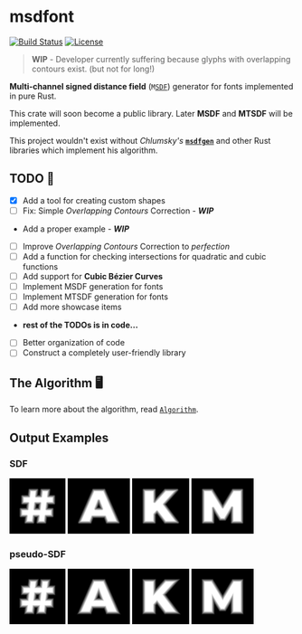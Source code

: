# **msdfont**

[![Build Status](https://img.shields.io/github/workflow/status/Blatko1/msdfont-rs/Rust?logo=github)](https://github.com/Blatko1/msdfont-rs/actions)
[![License](https://img.shields.io/github/license/Blatko1/msdfont-rs?color=%23537aed)](https://github.com/Blatko1/msdfont-rs/blob/master/LICENSE)

> **WIP** - Developer currently suffering because glyphs with overlapping contours exist. (but not for long!)

**Multi-channel signed distance field** (`M`[`SDF`](https://prideout.net/blog/distance_fields/)) generator for fonts implemented in pure Rust.

This crate will soon become a public library. Later **MSDF** and **MTSDF** will be implemented.

This project wouldn't exist without *Chlumsky's* **[`msdfgen`](https://github.com/Chlumsky/msdfgen)** and other Rust libraries which implement his algorithm.

## TODO :memo:

* [x] Add a tool for creating custom shapes
* [ ] Fix: Simple *Overlapping Contours* Correction - ***WIP***
*  Add a proper example - ***WIP***
* [ ] Improve *Overlapping Contours* Correction to *perfection*
* [ ] Add a function for checking intersections for quadratic and cubic functions
* [ ] Add support for **Cubic Bézier Curves**
* [ ] Implement MSDF generation for fonts
* [ ] Implement MTSDF generation for fonts
* [ ] Add more showcase items
* **rest of the TODOs is in code...**
* [ ] Better organization of code
* [ ] Construct a completely user-friendly library

## The Algorithm :desktop_computer:

To learn more about the algorithm, read [`Algorithm`](docs/algorithm.md).

## Output Examples

### SDF

![Signed Distance Field of '#' character](examples/out/%23_char_SDF.png)
![Signed Distance Field of 'A' character](examples/out/A_char_SDF.png)
![Signed Distance Field of 'K' character](examples/out/K_char_SDF.png)
![Signed Distance Field of 'M' character](examples/out/M_char_SDF.png)

### pseudo-SDF

![Pseudo Signed Distance Field of '#' character](examples/out/%23_char_pseudo.png)
![Pseudo Signed Distance Field of 'A' character](examples/out/A_char_pseudo.png)
![Pseudo Signed Distance Field of 'K' character](examples/out/K_char_pseudo.png)
![Pseudo Signed Distance Field of 'M' character](examples/out/M_char_pseudo.png)
